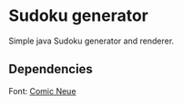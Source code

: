 # Sudoku generator
Simple java Sudoku generator and renderer.
## Dependencies
Font: [Comic Neue](http://www.comicneue.com/)
